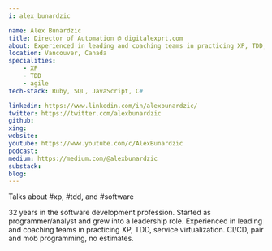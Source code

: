 ```yaml
---
i: alex_bunardzic

name: Alex Bunardzic
title: Director of Automation @ digitalexprt.com
about: Experienced in leading and coaching teams in practicing XP, TDD, service virtualization. 
location: Vancouver, Canada
specialities:
    - XP
    - TDD
    - agile
tech-stack: Ruby, SQL, JavaScript, C#

linkedin: https://www.linkedin.com/in/alexbunardzic/
twitter: https://twitter.com/alexbunardzic
github: 
xing: 
website: 
youtube: https://www.youtube.com/c/AlexBunardzic
podcast: 
medium: https://medium.com/@alexbunardzic
substack: 
blog: 
---
```


Talks about #xp, #tdd, and #software


32 years in the software development profession. Started as programmer/analyst and grew into a leadership role. Experienced in leading and coaching teams in practicing XP, TDD, service virtualization. CI/CD, pair and mob programming, no estimates.